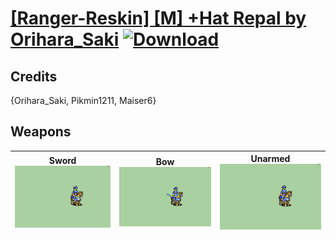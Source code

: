 # [\[Ranger-Reskin\] \[M\] +Hat Repal by Orihara_Saki](./) [![Download](https://img.shields.io/badge/Download-Click%20Here!-red)](https://minhaskamal.github.io/DownGit/#/home?url=https://github.com/Klokinator/FE-Repo/tree/main/Battle%20Animations%2FMounted%20-%20Cavs%2C%20Paladins%2C%20Rangers%2F%5BRanger-Reskin%5D%20%5BM%5D%20%2BHat%20Repal%20by%20Orihara_Saki)
## Credits

{Orihara_Saki, Pikmin1211, Maiser6}

## Weapons

| <b>Sword</b><br/><img alt="Sword animation" src="./1.%20Sword/Sword.gif"/> | <b>Bow</b><br/><img alt="Bow animation" src="./5.%20Bow/Bow.gif"/> | <b>Unarmed</b><br/><img alt="Unarmed animation" src="./8.%20Unarmed/Unarmed.gif"/> |
| :---: | :---: | :---: |
